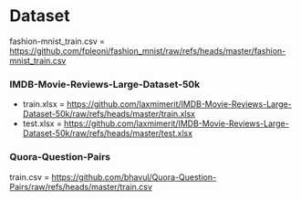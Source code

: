 # Dataset

fashion-mnist_train.csv = https://github.com/fpleoni/fashion_mnist/raw/refs/heads/master/fashion-mnist_train.csv


### IMDB-Movie-Reviews-Large-Dataset-50k

- train.xlsx = https://github.com/laxmimerit/IMDB-Movie-Reviews-Large-Dataset-50k/raw/refs/heads/master/train.xlsx
- test.xlsx = https://github.com/laxmimerit/IMDB-Movie-Reviews-Large-Dataset-50k/raw/refs/heads/master/test.xlsx
  
### Quora-Question-Pairs

train.csv = https://github.com/bhavul/Quora-Question-Pairs/raw/refs/heads/master/train.csv
